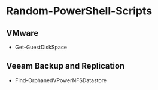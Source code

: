 # Random-PowerShell-Scripts

<h2>VMware</h2>

- Get-GuestDiskSpace</br>

<h2>Veeam Backup and Replication</h2>

- Find-OrphanedVPowerNFSDatastore</br>